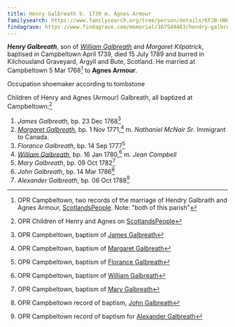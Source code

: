 ```yaml
---
title: Henry Galbreath b. 1739 m. Agnes Armour
familysearch: https://www.familysearch.org/tree/person/details/KFJB-HN8
findagrave: https://www.findagrave.com/memorial/167549463/hendry-galbreath
---
```

***Henry Galbreath***, son of *[William Galbreath](galbreath-william-1701.md)* and *Margaret Kilpatrick*, baptised in Campbeltown April 1739, died  15 July 1789 and burred in Kilchousland Graveyard, Argyll and Bute, Scotland.  He married at Campbeltown 5 Mar 1768[^marriage] to **Agnes Armour**.

Occupation shoemaker according to tombstone

Children of Henry and Agnes (Armour) Galbreath, all baptized at Campbeltown:[^children]

1. *James Galbreath*, bp. 23 Dec 1768[^james-birth]
2. *[Margaret Galbreath](galbreath-margaret-1771.md)*, bp. 1 Nov 1771,[^margaret-birth] m. *Nathaniel McNair Sr*.  Immigrant to Canada.
3. *Florance Galbreath*, bp. 14 Sep 1777[^florance-birth]
4. *[William Galbreath](galbreath-william-1780.md)*, bp. 16 Jan 1780,[^birth-william] m. *Jean Campbell*
5. *Mary Galbreath*, bp. 09 Oct 1782[^birth-mary]
6. *John Galbreath*, bp. 14 Mar 1786[^birth-john]
7. *Alexander Galbreath*, bp. 06 Oct 1788[^birth-alexander]


[^marriage]: OPR Campbeltown, two records of the marriage of Hendry Galbraith and Agnes Armour, [ScotlandsPeople](https://www.scotlandspeople.gov.uk/record-results?search_type=people&event=M&record_type%5B0%5D=opr_marriages&church_type=Old%20Parish%20Registers&dl_cat=church&dl_rec=church-banns-marriages&surname=galbreath&surname_so=fuzzy&forename_so=starts&sex=M&spouse_name=armour&spouse_name_so=exact&from_year=1768&to_year=1768&county=ARGYLL&record=Church%20of%20Scotland%20%28old%20parish%20registers%29%20Roman%20Catholic%20Church%20Other%20churches).  Note: "both of this parish"

[^children]: OPR Children of Henry and Agnes on [ScotlandsPeople](https://www.scotlandspeople.gov.uk/record-results?search_type=people&event=%28B%20OR%20C%20OR%20S%29&record_type%5B0%5D=opr_births&church_type=Old%20Parish%20Registers&dl_cat=church&dl_rec=church-births-baptisms&surname=galbreath&surname_so=syn&forename_so=syn&from_year=1760&to_year=1790&parent_names=galbreath&parent_names_so=fuzzy&parent_name_two=armour&parent_name_two_so=fuzzy&county=ARGYLL&record=Church%20of%20Scotland%20%28old%20parish%20registers%29%20Roman%20Catholic%20Church%20Other%20churches&rd_real_name%5B0%5D=CAMPBELTOWN%20%28LANDWARD%29%20OR%20CAMPBELTOWN%20%28BURGH%29%20OR%20CAMPBELTOWN&rd_display_name%5B0%5D=CAMPBELTOWN%20%28LANDWARD%29%7CCAMPBELTOWN%20%28BURGH%29%7CCAMPBELTOWN_CAMPBELTOWN&rd_label%5B0%5D=CAMPBELTOWN&rd_name%5B0%5D=CAMPBELTOWN%20%2ALANDWARD%2A%20OR%20CAMPBELTOWN%20%2ABURGH%2A%20OR%20CAMPBELTOWN&sort=asc&order=Date&field=year)

[^james-birth]: OPR Campbeltown, baptism of [James Galbreath](/sources/opr-campbeltown-births.md#1768-12-23-james-galbreath)

[^margaret-birth]: OPR Campbeltown, baptism of [Margaret Galbreath](/sources/opr-campbeltown-births.md#1771-11-02-margaret-galbreath)

[^florance-birth]: OPR Campbeltown, baptism of [Florance Galbreath](/sources/opr-campbeltown-births.md#1777-09-14-florance-galbreath)

[^birth-william]: OPR Campbeltown, baptism of [William Galbreath](/sources/opr-campbeltown-births.md#1780-01-16-william-galbreath)

[^birth-mary]: OPR Campbeltown, baptism of [Mary Galbreath](/sources/opr-campbeltown-births.md#1782-10-09-mary-galbreath)

[^birth-john]: OPR Campbeltown record of baptism, [John Galbreath](/sources/opr-campbeltown-births.md#1786-03-14-john-galbreath)

[^birth-alexander]: OPR Campbeltown record of baptism for [Alexander Galbreath](/sources/opr-campbeltown-births.md#1788-10-06-alexander-galbreath)
